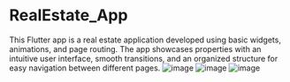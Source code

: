 # RealEstate_App

This Flutter app is a real estate application developed using basic widgets, animations, and page routing.
The app showcases properties with an intuitive user interface, smooth transitions, and an organized structure for easy navigation between different pages.
![image](https://github.com/user-attachments/assets/74ddc20b-0230-4347-a437-5137967b33a0)
![image](https://github.com/user-attachments/assets/a7a01dc5-6edc-467d-b1fe-2725ae65ad9e)
![image](https://github.com/user-attachments/assets/82050c92-dbfc-423c-8a86-d4bbaced2bd3)






